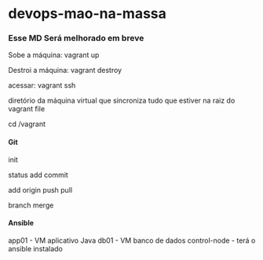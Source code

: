 # devops-mao-na-massa

### Esse MD Será melhorado em breve

Sobe a máquina: vagrant up

Destroi a máquina: vagrant destroy

acessar: vagrant ssh

diretório da máquina virtual que sincroniza tudo que estiver na raiz do vagrant file

cd /vagrant

#### Git

init

status
add
commit

add origin
push
pull

branch
merge

#### Ansible
app01 - VM aplicativo Java
db01 - VM banco de dados
control-node - terá o ansible instalado

  
